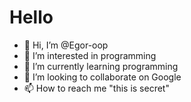 # Hello

- 👋 Hi, I’m @Egor-oop
- 👀 I’m interested in programming
- 🌱 I’m currently learning programming
- 💞️ I’m looking to collaborate on Google
- 📫 How to reach me "this is secret"

<!---
Egor-oop/Egor-oop is a ✨ special ✨ repository because its `README.md` (this file) appears on your GitHub profile.
You can click the Preview link to take a look at your changes.
--->
